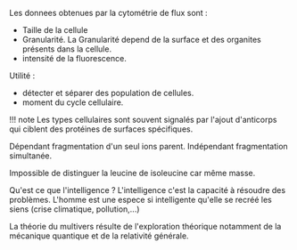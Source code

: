 
Les donnees obtenues par la cytométrie de flux sont : 
- Taille de la cellule
- Granularité. La Granularité depend de la surface et des organites présents dans la cellule.
- intensité de la fluorescence. 

Utilité :

- détecter et séparer des population de cellules.
- moment du cycle cellulaire.

!!! note
   Les types cellulaires sont souvent signalés par l'ajout d'anticorps qui ciblent des protéines de surfaces spécifiques.


Dépendant fragmentation d'un seul ions parent.
Indépendant fragmentation simultanée.

Impossible de distinguer la leucine de isoleucine car même masse.

Qu'est ce que l'intelligence ? L'intelligence c'est la capacité à résoudre des problèmes. L'homme est une espece si intelligente qu'elle se recréé les siens (crise climatique, pollution,...)

La théorie du multivers résulte de l'exploration théorique notamment de la mécanique quantique et de la relativité générale.
